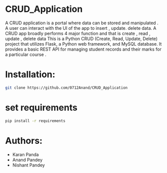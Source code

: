 # CRUD_Application
A CRUD application is a portal where data can be stored and manipulated . A user can interact with the UI of the app to insert , update. delete data. A CRUD app broadly performs 4 major function and that is create , read , update , delete data 
This is a Python CRUD (Create, Read, Update, Delete) project that utilizes Flask, a Python web framework, and MySQL database. It provides a basic REST API for managing student records and their marks for a particular course .

# Installation:
```bash
git clone https://github.com/0712Anand/CRUD_Application
```
# set requirements 
```bash
pip install -r requirements
```
# Authors:
- Karan Panda
- Anand Pandey
- Nishant Pandey
